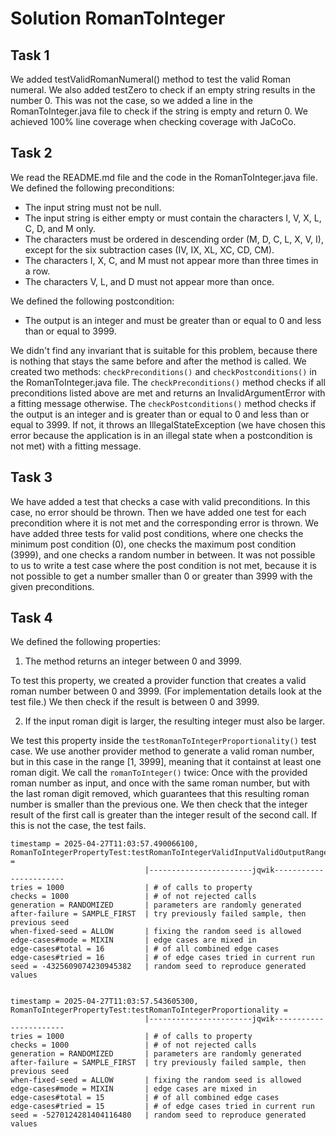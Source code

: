 # Solution RomanToInteger

## Task 1
We added testValidRomanNumeral() method to test the valid Roman numeral. We also added testZero to check if an empty string results in the number 0. This was not the case, so we added a line in the RomanToInteger.java file to check if the string is empty and return 0. We achieved 100% line coverage when checking coverage with JaCoCo.

## Task 2
We read the README.md file and the code in the RomanToInteger.java file.
We defined the following preconditions:
- The input string must not be null.
- The input string is either empty or must contain the characters I, V, X, L, C, D, and M only.
- The characters must be ordered in descending order (M, D, C, L, X, V, I), except for the six subtraction cases (IV, IX, XL, XC, CD, CM).
- The characters I, X, C, and M must not appear more than three times in a row.
- The characters V, L, and D must not appear more than once.

We defined the following postcondition:
- The output is an integer and must be greater than or equal to 0 and less than or equal to 3999.

We didn't find any invariant that is suitable for this problem, because there is nothing that stays the same before and after the method is called.
We created two methods: `checkPreconditions()` and `checkPostconditions()` in the RomanToInteger.java file. The `checkPreconditions()` method checks if all preconditions listed above are met and returns an InvalidArgumentError with a fitting message otherwise. The `checkPostconditions()` method checks if the output is an integer and is greater than or equal to 0 and less than or equal to 3999. If not, it throws an IllegalStateException (we have chosen this error because the application is in an illegal state when a postcondition is not met) with a fitting message.

## Task 3
We have added a test that checks a case with valid preconditions. In this case, no error should be thrown.
Then we have added one test for each precondition where it is not met and the corresponding error is thrown.
We have added three tests for valid post conditions, where one checks the minimum post condition (0), one checks the maximum post condition (3999), and one checks a random number in between.
It was not possible to us to write a test case where the post condition is not met, because it is not possible to get a number smaller than 0 or greater than 3999 with the given preconditions.

## Task 4
We defined the following properties:

1) The method returns an integer between 0 and 3999.

To test this property, we created a provider function that creates a valid roman number between 0 and 3999. (For implementation details look at the test file.) We then check if the result is between 0 and 3999.

2) If the input roman digit is larger, the resulting integer must also be larger.

We test this property inside the `testRomanToIntegerProportionality()` test case. We use another provider method to generate a valid roman number, but in this case in the range [1, 3999], meaning that it containst at least one roman digit. We call the `romanToInteger()` twice: Once with the provided roman number as input, and once with the same roman number, but with the last roman digit removed, which guarantees that this resulting roman number is smaller than the previous one. We then check that the integer result of the first call is greater than the integer result of the second call. If this is not the case, the test fails.

```
timestamp = 2025-04-27T11:03:57.490066100, RomanToIntegerPropertyTest:testRomanToIntegerValidInputValidOutputRange = 
                              |-----------------------jqwik-----------------------
tries = 1000                  | # of calls to property
checks = 1000                 | # of not rejected calls
generation = RANDOMIZED       | parameters are randomly generated
after-failure = SAMPLE_FIRST  | try previously failed sample, then previous seed
when-fixed-seed = ALLOW       | fixing the random seed is allowed
edge-cases#mode = MIXIN       | edge cases are mixed in
edge-cases#total = 16         | # of all combined edge cases
edge-cases#tried = 16         | # of edge cases tried in current run
seed = -4325609074230945382   | random seed to reproduce generated values


timestamp = 2025-04-27T11:03:57.543605300, RomanToIntegerPropertyTest:testRomanToIntegerProportionality = 
                              |-----------------------jqwik-----------------------
tries = 1000                  | # of calls to property
checks = 1000                 | # of not rejected calls
generation = RANDOMIZED       | parameters are randomly generated
after-failure = SAMPLE_FIRST  | try previously failed sample, then previous seed
when-fixed-seed = ALLOW       | fixing the random seed is allowed
edge-cases#mode = MIXIN       | edge cases are mixed in
edge-cases#total = 15         | # of all combined edge cases
edge-cases#tried = 15         | # of edge cases tried in current run
seed = -5270124281404116480   | random seed to reproduce generated values
```
